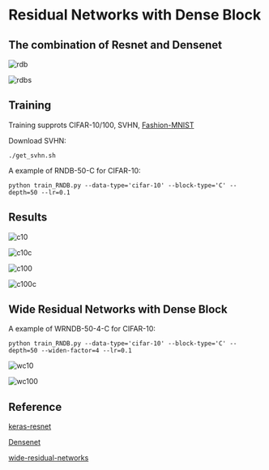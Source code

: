 # Residual Networks with Dense Block

## The combination of Resnet and Densenet

![rdb](https://github.com/TianzhongSong/Residual-Networks-with-Dense-Block/blob/master/imgs/rdb.jpg)

![rdbs](https://github.com/TianzhongSong/Residual-Networks-with-Dense-Block/blob/master/imgs/rdbs.jpg)

## Training

Training supprots CIFAR-10/100, SVHN, [Fashion-MNIST](https://github.com/zalandoresearch/fashion-mnist)

Download SVHN:
    
    ./get_svhn.sh

A example of RNDB-50-C for CIFAR-10:

    python train_RNDB.py --data-type='cifar-10' --block-type='C' --depth=50 --lr=0.1

## Results

![c10](https://github.com/TianzhongSong/Residual-Networks-with-Dense-Block/blob/master/imgs/c10.jpg)

![c10c](https://github.com/TianzhongSong/Residual-Networks-with-Dense-Block/blob/master/imgs/c10c.jpg)

![c100](https://github.com/TianzhongSong/Residual-Networks-with-Dense-Block/blob/master/imgs/c100.jpg)

![c100c](https://github.com/TianzhongSong/Residual-Networks-with-Dense-Block/blob/master/imgs/c100c.jpg)

## Wide Residual Networks with Dense Block

A example of WRNDB-50-4-C for CIFAR-10:

    python train_RNDB.py --data-type='cifar-10' --block-type='C' --depth=50 --widen-factor=4 --lr=0.1

![wc10](https://github.com/TianzhongSong/Residual-Networks-with-Dense-Block/blob/master/imgs/wc10.jpg)

![wc100](https://github.com/TianzhongSong/Residual-Networks-with-Dense-Block/blob/master/imgs/wc100.jpg)

## Reference

[keras-resnet](https://github.com/raghakot/keras-resnet)

[Densenet](https://github.com/liuzhuang13/DenseNet)

[wide-residual-networks](https://github.com/szagoruyko/wide-residual-networks)
